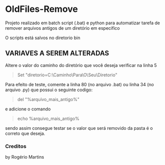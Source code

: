 

# OldFiles-Remove
Projeto realizado em batch script (.bat) e python para automatizar tarefa de remover arquivos antigos de um diretório em especifico

O scripts está salvos no diretorio bin

## VARIAVES A SEREM ALTERADAS

Altere o valor do caminho do diretório que você deseja verificar na linha 5

>Set "diretorio=C:\Caminho\Para\O\Seu\Diretorio"

Para efeito de teste, comente a linha 80 (no arquivo .bat) ou linha 34 (no arquivo .py) que possui o seguinte codigo:
>del "%arquivo_mais_antigo%"

e adicione o comando

>echo %arquivo_mais_antigo%

sendo assim consegue testar se o valor que será removido da pasta é o correto que deseja.


### Creditos
by  Rogério Martins